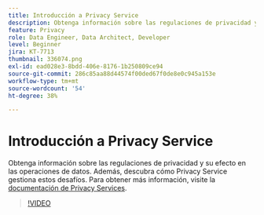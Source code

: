 ```yaml
---
title: Introducción a Privacy Service
description: Obtenga información sobre las regulaciones de privacidad y su efecto en las operaciones de datos. Además, descubra cómo Privacy Service gestiona estos desafíos.
feature: Privacy
role: Data Engineer, Data Architect, Developer
level: Beginner
jira: KT-7713
thumbnail: 336074.png
exl-id: ead028e3-8bdd-406e-8176-1b250809ce94
source-git-commit: 286c85aa88d44574f00ded67f0de8e0c945a153e
workflow-type: tm+mt
source-wordcount: '54'
ht-degree: 38%

---
```


# Introducción a Privacy Service

Obtenga información sobre las regulaciones de privacidad y su efecto en las operaciones de datos. Además, descubra cómo Privacy Service gestiona estos desafíos. Para obtener más información, visite la [documentación de Privacy Services](https://experienceleague.adobe.com/docs/experience-platform/privacy/home.html?lang=es).

>[!VIDEO](https://video.tv.adobe.com/v/3445714?learn=on&enablevpops&captions=spa)
